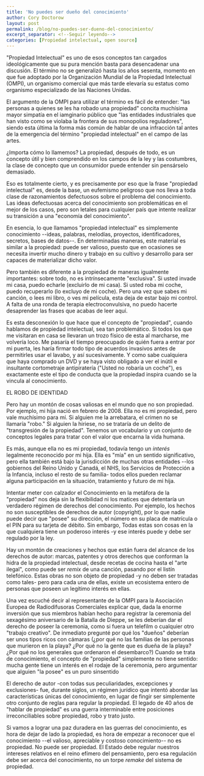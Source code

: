```yaml
---
title: 'No puedes ser dueño del conocimiento'
author: Cory Doctorow
layout: post
permalink: /blog/no-puedes-ser-dueno-del-conocimiento/
excerpt_separator: <!--Seguir leyendo-->
categories: [Propiedad intelectual, open source]
---
```

"Propiedad Intelectual" es uno de esos conceptos tan cargados ideológicamente que su pura mención basta para desencadenar una discusión. <!--Seguir leyendo-->El término no se generalizó hasta los años sesenta, momento en que fue adoptado por la Organización Mundial de la Propiedad Intelectual (OMPI), un organismo comercial que más tarde elevaría su estatus como organismo especializado de las Naciones Unidas.

El argumento de la OMPI para utilizar el término es fácil de entender: "las personas a quienes se les ha robado una propiedad" concita muchísima mayor simpatía en el iamginario público que "las entidades industriales que han visto como se violaba la frontera de sus monopolios reguladores", siendo esta última la forma más común de hablar de una infracción tal antes de la emergencia del término "propiedad intelectual" en el campo de las artes.

¿Importa cómo lo llamemos? La propiedad, después de todo, es un concepto útil y bien comprendido en los campos de la ley y las costumbres, la clase de concepto que un consumidor puede entender sin pensárselo demasiado.

Eso es totalmente cierto, y es precisamente por eso que la frase "propiedad intelectual" es, desde la base, un eufemismo peligroso que nos lleva a toda clase de razonamientos defectuosos sobre el problema del conocimiento. Las ideas defectuosas acerca del conocimiento son problemáticas en el mejor de los casos, pero son letales para cualquier país que intente realizar su transición a una "economía del conocimiento".

En esencia, lo que llamamos "propiedad intelectual" es simplemente conocimiento --ideas, palabras, melodías, proyectos, identificadores, secretos, bases de datos--. En determinadas maneras, este material es similar a la propiedad: puede ser valioso, puesto que en ocasiones se necesita invertir mucho dinero y trabajo en su cultivo y desarrollo para ser capaces de materializar dicho valor.

Pero también es diferente a la propiedad de maneras igualmente importantes: sobre todo, no es intrínsecamente "exclusiva". Si usted invade mi casa, puedo echarle (excluirlo de mi casa). Si usted roba mi coche, puedo recuperarlo (lo excluyo de mi coche). Pero una vez que sabes mi canción, o lees mi libro, o ves mi película, esta deja de estar bajo mi control. A falta de una ronda de terapia electroconvulsiva, no puedo hacerte desaprender las frases que acabas de leer aquí.

Es esta desconexión lo que hace que el concepto de "propiedad", cuando hablamos de propiedad intelectual, sea tan problemático. Si todos los que me visitaran en casa se llevaran un trozo físico de esta al marcharse, me volvería loco. Me pasaría el tiempo preocupado de quién fuera a entrar por mi puerta, les haría firmar todo tipo de acuerdos invasivos antes de permitirles  usar el lavabo, y así sucesivamente. Y como sabe cualquiera que haya comprado un DVD y se haya visto obligado a ver el inútil e insultante cortometraje antipiratería ("Usted no robaría un coche"), es exactamente este el tipo de conducta que la propiedad inspira cuando se la vincula al conocimiento.

EL ROBO DE IDENTIDAD

Pero hay un montón de cosas valiosas en el mundo que no son propiedad. Por ejemplo, mi hija nació en febrero de 2008. Ella no es mi propiedad, pero vale muchísimo para mí. Si alguien me la arrebatara, el crimen no se llamaría "robo." Si alguien la hiriese, no se trataría de un delito de "transgresión de la propiedad". Tenemos un vocabulario y un conjunto de conceptos legales para tratar con el valor que encarna la vida humana.

Es más, aunque ella no es mi propiedad, todavía tengo un *interés* legalmente reconocido por mi hija. Ella es "mía" en un sentido significativo, pero ella también está bajo la jurisdicción de muchas otras entidades --los gobiernos del Reino Unido y Canadá, el NHS, los Servicios de Protección a la Infancia, incluso el resto de su familia- todos ellos pueden reclamar alguna participación en la situación, tratamiento y futuro de mi hija.

Intentar meter con calzador el Conocimiento en la metáfora de la "propiedad" nos deja sin la flexibilidad ni los matices que detentaría un verdadero régimen de derechos del conocimiento. Por ejemplo, los hechos no son susceptibles de derechos de autor (copyright), por lo que nadie puede decir que "posee" su dirección, el número en su placa de matrícula o el PIN para su tarjeta de débito. Sin embargo, Todas estas son cosas en la que cualquiera tiene un poderoso interés -y ese interés puede y debe ser regulado por la ley.

Hay un montón de creaciones y hechos que están fuera del alcance de los derechos de autor: marcas, patentes y otros derechos que conforman la hidra de la propiedad intelectual, desde recetas de cocina hasta el "arte ilegal", como puede ser *remix* de una canción, pasando por el listín telefónico. Estas obras no son objeto de propiedad -y no deben ser tratadas como tales- pero para cada una de ellas, existe un ecosistema entero de personas que poseen un legítimo interés en ellas.

Una vez escuché decir al representante de la OMPI para la Asociación Europea de Radiodifusoras Comerciales explicar que, dada la enorme inversión que sus miembros habían hecho para registrar la ceremonia del sexagésimo aniversario de la Batalla de Dieppe, se les deberían dar el derecho de poseer la ceremonia, como si fuera un telefilm o cualquier otro "trabajo creativo". De inmediato pregunté por qué los "dueños" deberían ser unos tipos ricos con cámaras (¿por qué no las familias de las personas que murieron en la playa? ¿Por qué no la gente que es dueña de la playa? ¿Por qué no los generales que ordenaron el desembarco?) Cuando se trata de conocimiento, el concepto de "propiedad" simplemente no tiene sentido: mucha gente tiene un interés en el rodaje de la ceremonia, pero argumentar que alguien "la posee" es un puro sinsentido

El derecho de autor -con todas sus peculiaridades, excepciones y exclusiones- fue, durante siglos, un régimen jurídico que intentó abordar las características únicas del conocimiento, en lugar de fingir ser simplemente otro conjunto de reglas para regular la propiedad. El legado de 40 años de "hablar de propiedad" es una guerra interminable entre posiciones irreconciliables sobre propiedad, robo y trato justo.

Si vamos a lograr una paz duradera en las guerras del conocimiento, es hora de dejar de lado la propiedad, es hora de empezar a reconocer que el conocimiento --el valioso, apreciable y costoso conocimiento-- no es propiedad. No puede ser propiedad. El Estado debe regular nuestros intereses relativos en el reino efímero del pensamiento, pero esa regulación debe ser acerca del conocimiento, no un torpe *remake* del sistema de propiedad.
